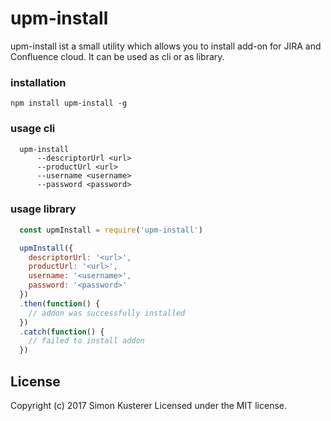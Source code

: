 # upm-install

upm-install ist a small utility which allows you to install add-on for JIRA and Confluence
cloud. It can be used as cli or as library.

### installation

`npm install upm-install -g`

### usage cli

```
  upm-install
      --descriptorUrl <url>
      --productUrl <url>
      --username <username>
      --password <password>
```

### usage library

```JavaScript
  const upmInstall = require('upm-install')

  upmInstall({
    descriptorUrl: '<url>',
    productUrl: '<url>',
    username: '<username>',
    password: '<password>'
  })
  .then(function() {
    // addon was successfully installed
  })
  .catch(function() {
    // failed to install addon
  })
```

## License
Copyright (c) 2017 Simon Kusterer
Licensed under the MIT license.
